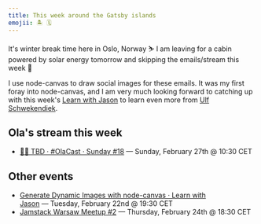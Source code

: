 ```yaml
---
title: This week around the Gatsby islands
emojii: 🏝 🗓
---
```


It's winter break time here in Oslo, Norway ⛷ I am leaving for a cabin powered by solar energy tomorrow and skipping the emails/stream this week 👑

I use node-canvas to draw social images for these emails. It was my first foray into node-canvas, and I am very much looking forward to catching up with this week's [Learn with Jason](https://www.learnwithjason.dev/simplify-and-unify-data-access-with-netlify-graph) to learn even more from [Ulf Schwekendiek](https://twitter.com/sulf).

## Ola's stream this week

- [🔴⛵ TBD · #OlaCast · Sunday #18](https://youtu.be/hkGZiodGe7U)&nbsp;—&nbsp;Sunday, February 27th @&nbsp;10:30&nbsp;CET

## Other events

- [Generate Dynamic Images with node-canvas · Learn with Jason](https://www.learnwithjason.dev/simplify-and-unify-data-access-with-netlify-graph)&nbsp;—&nbsp;Tuesday, February 22nd @&nbsp;19:30&nbsp;CET
- [Jamstack Warsaw Meetup #2](https://www.meetup.com/jamstack-meetup-warsaw/events/283524699)&nbsp;—&nbsp;Thursday, February 24th @&nbsp;18:30&nbsp;CET
